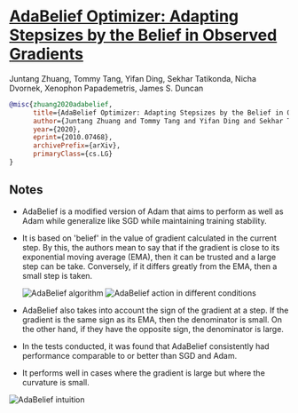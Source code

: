# [AdaBelief Optimizer: Adapting Stepsizes by the Belief in Observed Gradients](https://arxiv.org/abs/2010.07468)
Juntang Zhuang, Tommy Tang, Yifan Ding, Sekhar Tatikonda, Nicha Dvornek, Xenophon Papademetris, James S. Duncan

``` bibtex
@misc{zhuang2020adabelief,
      title={AdaBelief Optimizer: Adapting Stepsizes by the Belief in Observed Gradients}, 
      author={Juntang Zhuang and Tommy Tang and Yifan Ding and Sekhar Tatikonda and Nicha Dvornek and Xenophon Papademetris and James S. Duncan},
      year={2020},
      eprint={2010.07468},
      archivePrefix={arXiv},
      primaryClass={cs.LG}
}
```

## Notes
* AdaBelief is a modified version of Adam that aims to perform as well as Adam while generalize like SGD while maintaining training stability. 
* It is based on 'belief' in the value of gradient calculated in the current step. By this, the authors mean to say that if the gradient is close
  to its exponential moving average (EMA), then it can be trusted and a large step can be take. Conversely, if it differs greatly from the EMA,
  then a small step is taken. 
  
  ![AdaBelief algorithm](/assets/AdaBelief1.png)
  ![AdaBelief action in different conditions](/assets/AdaBelief2.png)
* AdaBelief also takes into account the sign of the gradient at a step. If the gradient is the same sign as its EMA, then the denominator is small.     On the other hand, if they have the opposite sign, the denominator is large.
* In the tests conducted, it was found that AdaBelief consistently had performance comparable to or better than SGD and Adam.
* It performs well in cases where the gradient is large but where the curvature is small.

![AdaBelief intuition](/assets/AdaBelief3.png)

